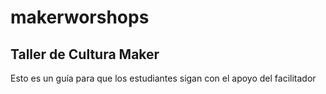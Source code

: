 # makerworshops

## Taller de Cultura Maker

Esto es un guía para que los estudiantes sigan con el apoyo del facilitador 

<!--stackedit_data:
eyJoaXN0b3J5IjpbMTEzNTE3NjU5MV19
-->